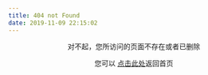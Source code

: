 ```yaml
---
title: 404 not Found
date: 2019-11-09 22:15:02
---
```

<center>
对不起，您所访问的页面不存在或者已删除

您可以 [点击此处](https://www.xionglingyu.com)返回首页
</center>
